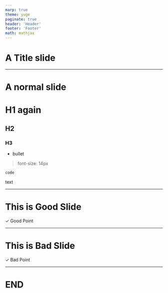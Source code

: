 ```yaml
---
marp: true
theme: yuge
paginate: true
header: 'Header'
footer: 'Footer'
math: mathjax
---
```


<!--
class: title
-->
# A Title slide

---

<!--
class: slide
-->
# A normal slide

# H1 again
## H2
### H3
- bullet
> font-size: 14px
```
code
```
text

---

# This is Good Slide


<div class="summary-positive">
✓ Good Point
</div>

---

# This is Bad Slide

<div class="summary-negative">
✓ Bad Point
</div>

---

<!--
class: end
-->

# END